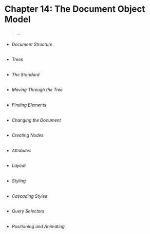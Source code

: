 # Chapter 14: The Document Object Model
> ...

- ###### Document Structure
- ###### Trees
- ###### The Standard
- ###### Moving Through the Tree
- ###### Finding Elements
- ###### Changing the Document
- ###### Creating Nodes
- ###### Attributes
- ###### Layout
- ###### Styling
- ###### Cascading Styles
- ###### Query Selectors
- ###### Positioning and Animating

